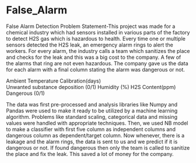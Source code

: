# False_Alarm
False Alarm Detection
Problem Statement-This project was made for a chemical industry which 
had sensors installed in various parts of the factory to detect H2S gas which is hazardous to health. Every time one or multiple sensors 
detected the H2S leak, an emergency alarm rings to alert the workers. 
For every alarm, the industry calls a team which sanitizes the place and checks for the leak and this was a big cost to the company.
A few of the alarms that ring are not even hazardous.
The company gave us the data for each alarm with a final column stating the alarm was dangerous or not.

Ambient Temperature	Calibration(days)	
Unwanted substance deposition (0/1)
Humidity (%)
H2S Content(ppm)
Dangerous (0/1)

The data was first pre-processed and analysis libraries like Numpy and Pandas were used to make it ready to be utilized 
by a machine learning algorithm.
Problems like standard scaling, categorical data and missing values were handled with appropriate techniques.
Then, we used NB model to make a classifier with first five column as independent columns and dangerous column as dependent/target column.
Now whenever, there is a leakage and the alarm rings, the data is sent to us and we predict if it is dangerous or not.
If found dangerous then only the team is called to sanitize the place and fix the leak. This saved a lot of money for the company. 
